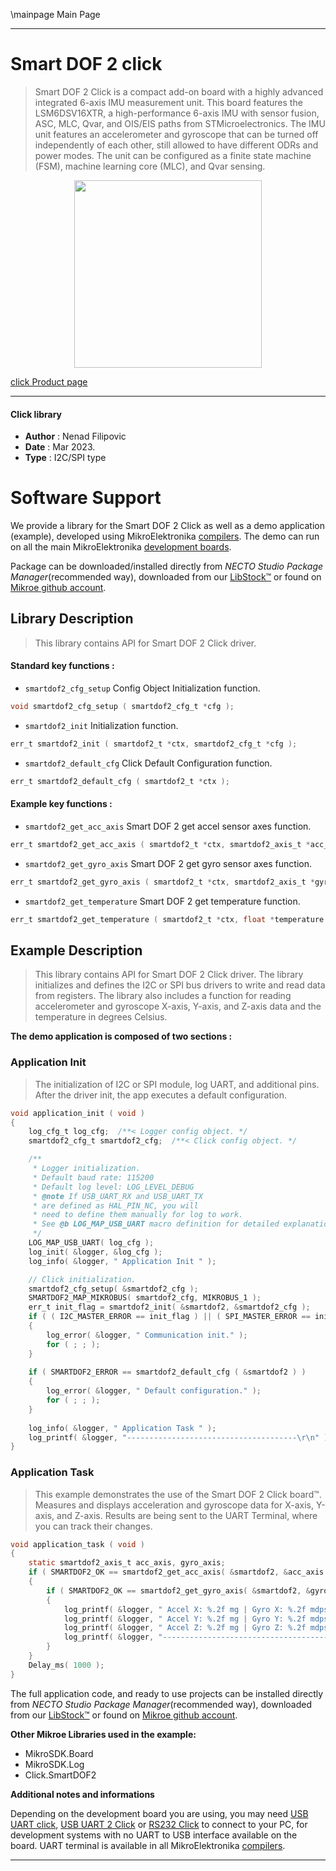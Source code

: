 \mainpage Main Page

---
# Smart DOF 2 click

> Smart DOF 2 Click is a compact add-on board with a highly advanced integrated 6-axis IMU measurement unit. 
> This board features the LSM6DSV16XTR, a high-performance 6-axis IMU with sensor fusion, 
> ASC, MLC, Qvar, and OIS/EIS paths from STMicroelectronics.
> The IMU unit features an accelerometer and gyroscope that can be turned off independently of each other, 
> still allowed to have different ODRs and power modes. The unit can be configured as a finite state machine (FSM), 
> machine learning core (MLC), and Qvar sensing.

<p align="center">
  <img src="https://download.mikroe.com/images/click_for_ide/smartdof2_click.png" height=300px>
</p>

[click Product page](https://www.mikroe.com/smart-dof-2-click)

---


#### Click library

- **Author**        : Nenad Filipovic
- **Date**          : Mar 2023.
- **Type**          : I2C/SPI type


# Software Support

We provide a library for the Smart DOF 2 Click
as well as a demo application (example), developed using MikroElektronika
[compilers](https://www.mikroe.com/necto-studio).
The demo can run on all the main MikroElektronika [development boards](https://www.mikroe.com/development-boards).

Package can be downloaded/installed directly from *NECTO Studio Package Manager*(recommended way), downloaded from our [LibStock&trade;](https://libstock.mikroe.com) or found on [Mikroe github account](https://github.com/MikroElektronika/mikrosdk_click_v2/tree/master/clicks).

## Library Description

> This library contains API for Smart DOF 2 Click driver.

#### Standard key functions :

- `smartdof2_cfg_setup` Config Object Initialization function.
```c
void smartdof2_cfg_setup ( smartdof2_cfg_t *cfg );
```

- `smartdof2_init` Initialization function.
```c
err_t smartdof2_init ( smartdof2_t *ctx, smartdof2_cfg_t *cfg );
```

- `smartdof2_default_cfg` Click Default Configuration function.
```c
err_t smartdof2_default_cfg ( smartdof2_t *ctx );
```

#### Example key functions :

- `smartdof2_get_acc_axis` Smart DOF 2 get accel sensor axes function.
```c
err_t smartdof2_get_acc_axis ( smartdof2_t *ctx, smartdof2_axis_t *acc_axis );
```

- `smartdof2_get_gyro_axis` Smart DOF 2 get gyro sensor axes function.
```c
err_t smartdof2_get_gyro_axis ( smartdof2_t *ctx, smartdof2_axis_t *gyro_axis );
```

- `smartdof2_get_temperature` Smart DOF 2 get temperature function.
```c
err_t smartdof2_get_temperature ( smartdof2_t *ctx, float *temperature );
```

## Example Description

> This library contains API for Smart DOF 2 Click driver.
> The library initializes and defines the I2C or SPI bus drivers 
> to write and read data from registers. 
> The library also includes a function for reading 
> accelerometer and gyroscope X-axis, Y-axis, and Z-axis data
> and the temperature in degrees Celsius.

**The demo application is composed of two sections :**

### Application Init

> The initialization of I2C or SPI module, log UART, and additional pins.
> After the driver init, the app executes a default configuration.

```c
void application_init ( void )
{
    log_cfg_t log_cfg;  /**< Logger config object. */
    smartdof2_cfg_t smartdof2_cfg;  /**< Click config object. */

    /** 
     * Logger initialization.
     * Default baud rate: 115200
     * Default log level: LOG_LEVEL_DEBUG
     * @note If USB_UART_RX and USB_UART_TX 
     * are defined as HAL_PIN_NC, you will 
     * need to define them manually for log to work. 
     * See @b LOG_MAP_USB_UART macro definition for detailed explanation.
     */
    LOG_MAP_USB_UART( log_cfg );
    log_init( &logger, &log_cfg );
    log_info( &logger, " Application Init " );

    // Click initialization.
    smartdof2_cfg_setup( &smartdof2_cfg );
    SMARTDOF2_MAP_MIKROBUS( smartdof2_cfg, MIKROBUS_1 );
    err_t init_flag = smartdof2_init( &smartdof2, &smartdof2_cfg );
    if ( ( I2C_MASTER_ERROR == init_flag ) || ( SPI_MASTER_ERROR == init_flag ) )
    {
        log_error( &logger, " Communication init." );
        for ( ; ; );
    }
    
    if ( SMARTDOF2_ERROR == smartdof2_default_cfg ( &smartdof2 ) )
    {
        log_error( &logger, " Default configuration." );
        for ( ; ; );
    }
    
    log_info( &logger, " Application Task " );
    log_printf( &logger, "--------------------------------------\r\n" );
}
```

### Application Task

> This example demonstrates the use of the Smart DOF 2 Click board™.
> Measures and displays acceleration and gyroscope data for X-axis, Y-axis, and Z-axis.
> Results are being sent to the UART Terminal, where you can track their changes.

```c
void application_task ( void )
{
    static smartdof2_axis_t acc_axis, gyro_axis;
    if ( SMARTDOF2_OK == smartdof2_get_acc_axis( &smartdof2, &acc_axis ) )
    {
        if ( SMARTDOF2_OK == smartdof2_get_gyro_axis( &smartdof2, &gyro_axis ) )
        {
            log_printf( &logger, " Accel X: %.2f mg | Gyro X: %.2f mdps\r\n", acc_axis.x, gyro_axis.x );
            log_printf( &logger, " Accel Y: %.2f mg | Gyro Y: %.2f mdps\r\n", acc_axis.y, gyro_axis.y );
            log_printf( &logger, " Accel Z: %.2f mg | Gyro Z: %.2f mdps\r\n", acc_axis.z, gyro_axis.z );
            log_printf( &logger, "--------------------------------------\r\n" );
        }
    }
    Delay_ms( 1000 );
}
```

The full application code, and ready to use projects can be installed directly from *NECTO Studio Package Manager*(recommended way), downloaded from our [LibStock&trade;](https://libstock.mikroe.com) or found on [Mikroe github account](https://github.com/MikroElektronika/mikrosdk_click_v2/tree/master/clicks).

**Other Mikroe Libraries used in the example:**

- MikroSDK.Board
- MikroSDK.Log
- Click.SmartDOF2

**Additional notes and informations**

Depending on the development board you are using, you may need
[USB UART click](https://www.mikroe.com/usb-uart-click),
[USB UART 2 Click](https://www.mikroe.com/usb-uart-2-click) or
[RS232 Click](https://www.mikroe.com/rs232-click) to connect to your PC, for
development systems with no UART to USB interface available on the board. UART
terminal is available in all MikroElektronika
[compilers](https://shop.mikroe.com/compilers).

---
